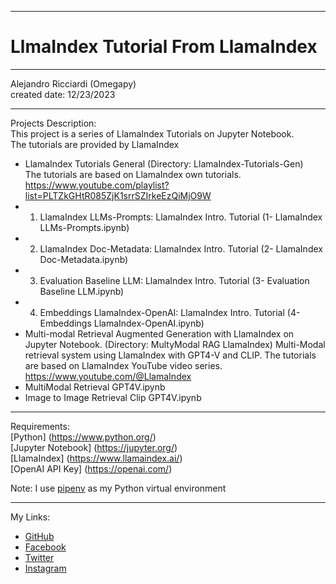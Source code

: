 -----------------------------------------------------------------------------------------------------------------------------
# LlmaIndex Tutorial From LlamaIndex
-----------------------------------------------------------------------------------------------------------------------------

 Alejandro Ricciardi (Omegapy)  
 created date: 12/23/2023  

-----------------------------------------------------------------------------------------------------------------------------

Projects Description:  
This project is a series of LlamaIndex Tutorials on Jupyter Notebook.  
The tutorials are provided by LlamaIndex

- LlamaIndex Tutorials General (Directory: LlamaIndex-Tutorials-Gen)  
The tutorials are based on LlamaIndex own tutorials.  
https://www.youtube.com/playlist?list=PLTZkGHtR085ZjK1srrSZIrkeEzQiMjO9W
- 1. LlamaIndex LLMs-Prompts: LlamaIndex Intro. Tutorial (1- LlamaIndex LLMs-Prompts.ipynb)
- 2. LlamaIndex Doc-Metadata: LlamaIndex Intro. Tutorial (2- LlamaIndex Doc-Metadata.ipynb)
- 3. Evaluation Baseline LLM: LlamaIndex Intro. Tutorial (3- Evaluation Baseline LLM.ipynb)
- 4. Embeddings LlamaIndex-OpenAI: LlamaIndex Intro. Tutorial (4- Embeddings LlamaIndex-OpenAI.ipynb)
- Multi-modal Retrieval Augmented Generation with LlamaIndex on Jupyter Notebook. (Directory: MultyModal RAG LlamaIndex)
Multi-Modal retrieval system using LlamaIndex with GPT4-V and CLIP. 
The tutorials are based on LlamaIndex YouTube video series.  
https://www.youtube.com/@LlamaIndex  
- MultiModal Retrieval GPT4V.ipynb
- Image to Image Retrieval Clip GPT4V.ipynb

-----------------------------------------------------------------------------------------------------------------------------

Requirements:  
[Python] (https://www.python.org/)  
[Jupyter Notebook] (https://jupyter.org/)  
[LlamaIndex] (https://www.llamaindex.ai/)  
[OpenAI API Key] (https://openai.com/) 

Note: I use [pipenv]( https://pipenv.pypa.io/en/latest/) as my Python virtual environment

 -----------------------------------------------------------------------------------------------------------------------------

My Links:   
- [GitHub](https://github.com/Omegapy)   
- [Facebook](https://www.facebook.com/profile.php?id=100089638857137)  
- [Twitter](https://twitter.com/RicciardiAlex)   
- [Instagram](https://www.instagram.com/alexomegapy/)  







